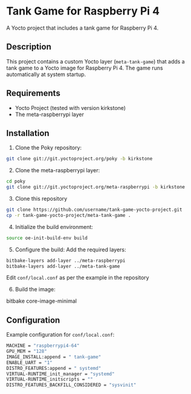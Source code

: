 # Tank Game for Raspberry Pi 4

A Yocto project that includes a tank game for Raspberry Pi 4.

## Description

This project contains a custom Yocto layer (`meta-tank-game`) that adds a tank game to a Yocto image for Raspberry Pi 4. The game runs automatically at system startup.

## Requirements

- Yocto Project (tested with version kirkstone)
- The meta-raspberrypi layer

## Installation

1. Clone the Poky repository:
```sh
git clone git://git.yoctoproject.org/poky -b kirkstone
```

2. Clone the meta-raspberrypi layer:
```sh
cd poky
git clone git://git.yoctoproject.org/meta-raspberrypi -b kirkstone
```

3. Clone this repository
```sh
git clone https://github.com/username/tank-game-yocto-project.git
cp -r tank-game-yocto-project/meta-tank-game .
```

4. Initialize the build environment:
```sh
source oe-init-build-env build
```

5. Configure the build:
Add the required layers:
```sh
bitbake-layers add-layer ../meta-raspberrypi
bitbake-layers add-layer ../meta-tank-game
```
Edit `conf/local.conf` as per the example in the repository

6. Build the image:

bitbake core-image-minimal


## Configuration

Example configuration for `conf/local.conf`:
```sh
MACHINE = "raspberrypi4-64"
GPU_MEM = "128"
IMAGE_INSTALL:append = " tank-game"
ENABLE_UART = "1"
DISTRO_FEATURES:append = " systemd"
VIRTUAL-RUNTIME_init_manager = "systemd"
VIRTUAL-RUNTIME_initscripts = ""
DISTRO_FEATURES_BACKFILL_CONSIDERED = "sysvinit"
```